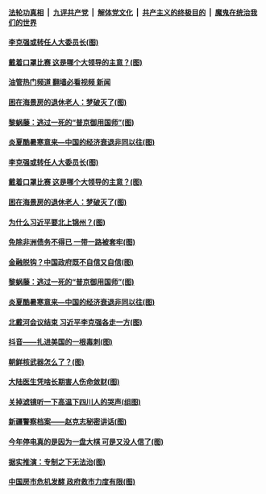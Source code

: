 ####  [法轮功真相](../../../../basic/blob/master/README.md?t=08261701) &nbsp;|&nbsp; [九评共产党](../../../../9ping.md/blob/master/README.md?t=08261701) &nbsp;|&nbsp; [解体党文化](../../../../jtdwh.md/blob/master/README.md?t=08261701)  &nbsp;|&nbsp; [共产主义的终极目的](../../../../gczydzjmd.md/blob/master/README.md?t=08261701) &nbsp;|&nbsp; [魔鬼在统治我们的世界](../../../../mgztzwmdsj.md/blob/master/README.md?t=08261701) 

#### [李克强或转任人大委员长(图)](../pages/p4/1015196.md?t=08261701) 

#### [戴着口罩比赛 这是哪个大领导的主意？(图)](../pages/p4/1015178.md?t=08261701) 

#### [油管热门频道 翻墙必看视频 新闻](http://45.76.130.85:81/youtube.html?08261701)

#### [困在海景房的退休老人：梦破灭了(图)](../pages/p4/1015177.md?t=08261701) 

#### [黎蜗藤：逃过一死的“普京御用国师”(图)](../pages/p4/1015119.md?t=08261701) 

#### [炎夏酷暑寒意来—中国的经济衰退非同以往(图)](../pages/p4/1015118.md?t=08261701) 


#### [李克强或转任人大委员长(图)](../pages/p4/1015196.md?t=08261701) 

#### [戴着口罩比赛 这是哪个大领导的主意？(图)](../pages/p4/1015178.md?t=08261701) 

#### [困在海景房的退休老人：梦破灭了(图)](../pages/p4/1015177.md?t=08261701) 

#### [为什么习近平要北上锦州？(图)](../pages/p4/1015182.md?t=08261701) 



#### [免除非洲债务不得已 一带一路被套牢(图)](../pages/p4/1015122.md?t=08261701) 

#### [金融脱钩？中国政府既不自信又自信(图)](../pages/p4/1015121.md?t=08261701) 

#### [黎蜗藤：逃过一死的“普京御用国师”(图)](../pages/p4/1015119.md?t=08261701) 

#### [炎夏酷暑寒意来—中国的经济衰退非同以往(图)](../pages/p4/1015118.md?t=08261701) 


#### [北戴河会议结束 习近平李克强各走一方(图)](../pages/p4/1015020.md?t=08261701) 

#### [抖音——扎进美国的一根毒刺(图)](../pages/p4/1015031.md?t=08261701) 

#### [朝鲜核武器怎么了？(图)](../pages/p4/1015027.md?t=08261701) 

#### [大陆医生凭啥长期害人伤命敛财(图)](../pages/p4/1015029.md?t=08261701) 

#### [关掉滤镜听一下高温下四川人的哭声(组图)](../pages/p4/1015021.md?t=08261701) 

#### [新疆警察档案——赵克志秘密讲话(图)](../pages/p4/1014907.md?t=08261701) 

#### [今年停电真的是因为一盘大棋 可是又没人信了(图)](../pages/p4/1014908.md?t=08261701) 

#### [据实推演：专制之下无法治(图)](../pages/p4/1014922.md?t=08261701) 

#### [中国房市危机发酵 政府救市力度有限(图)](../pages/p4/1014921.md?t=08261701) 

<img src='http://gfw-breaker.win/goodnews/indexes/p4.md' width='0px' height='0px'/>
